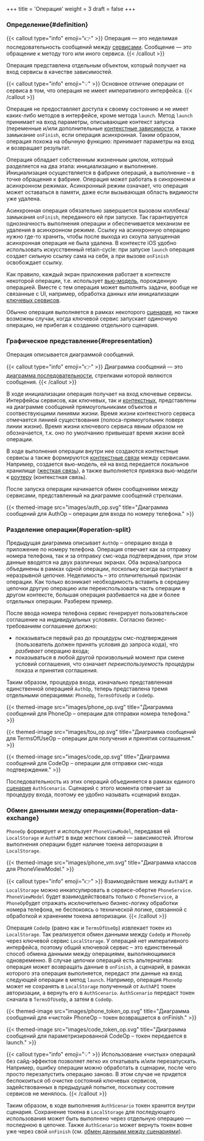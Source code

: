 +++
title = 'Операция'
weight = 3
draft = false
+++

### Определение{#definition}

{{< callout type="info" emoji="👉" >}}
Операция — это неделимая последовательность сообщений между [сервисами]("/service#definition" "Сервис — rossmanual.com").
Сообщение — это обращение к методу того или иного сервиса.
{{< /callout >}}

Операция представлена отдельным объектом, который получает на вход сервисы в качестве зависимостей.

{{< callout type="info" emoji="💡" >}}
Основное отличие операции от сервиса в том, что операция не имеет императивного интерфейса.
{{< /callout >}}

Операция не предоставляет доступа к своему состоянию и не имеет каких-либо методов в интерфейсе, кроме метода `launch`.  Метод `launch` принимает на вход параметры, описывающие контекст запуска (переменные и/или дополнительные [контекстные зависимости]("/service#hard-and-context-dependencies" "Жесткие и контекстные связи – rossmanual.com"), а также замыкание `onFinish`, если операция асинхронная. Таким образом, операция похожа на обычную функцию: принимает параметры на вход и возвращает результат.

Операция обладает собственным жизненным циклом, который разделяется на два этапа: инициализацию и выполнение. Инициализация осуществляется в фабрике операций, а выполнение – в точке обращения к фабрике. Операция может работать в синхронном и асинхронном режимах. Асинхронный режим означает, что операция может оставаться в памяти, даже если вызывающая область видимости уже удалена. 

Асинхронная операция обязательно завершается вызовом коллбека/замыкания `onFinish`, переданного ей при запуске. Так гарантируется однозначность выполнения операции и обеспечивается механизм ее удаления в асинхронном режиме. Ссылку на асинхронную операцию нужно где-то хранить, чтобы после выхода из скоупа запущенная асинхронная операция не была удалена. В контексте iOS удобно использовать искусственный retain-cycle: при запуске `launch` операция создает сильную ссылку сама на себя, а при вызове `onFinish` освобождает ссылку.

Как правило, каждый экран приложения работает в контексте некоторой операции, т.е. использует [вью-модель]("/service#view-model" "Вью-модель — rossmanual.com"), порожденную операцией. Вместе с тем операция может выполнять задачи, вообще не связанные с UI, например, обработка данных или инициализации [ключевых сервисов]("/service#key-and-context-service" "Ключевые и контекстые сервисы — rossmanual.com").

Обычно операция выполняется в рамках некоторого [сценария]("/scenario#definition" "Сценарий — rossmanual.com"), но также возможны случаи, когда ключевой сервис запускает одиночную операцию, не прибегая к созданию отдельного сценария.

### Графическое представление{#representation}

Операция описывается диаграммой сообщений.

{{< callout type="info" emoji="👉" >}}
Диаграмма сообщений — это [диаграмма последовательности](https://ru.wikipedia.org/wiki/Диаграмма_последовательности "Диаграмма последовательности — Википедия"), стрелками которой являются сообщения.
{{< /callout >}}

В ходе инициализации операция получает на вход ключевые сервисы. Интерфейсы сервисов, как ключевых, так и [контекстных]("/service#key-and-context-service" "Ключевые и контекстные сервисы — rossmanual.com"), представлены на диаграмме сообщений прямоугольниками объектов и соотвествующими линиями жизни. Время жизни контекстного сервиса отмечается линией существования (полоса-прямоугольник поверх линии жизни). Время жизни ключевого сервиса явным образом не обозначается, т.к. оно по умолчанию привыешат время жизни всей операции.

В ходе выполнения операции внутри нее создаются контекстные сервисы а также формируются [контекстные связи]("/service#hard-and-context-dependencies" "Жесткие и контекстные связи — rossmanual.com") между сервисами. Например, создается вью-модель, ей на вход передается локальное хранилище ([жесткая связь]("/service#hard-and-context-dependencies" "Жесткие и контекстные связи — rossmanual.com")), а также выполняется привязка вью-модели к [роутеру]("/router#definition" "Роутер – rossmanual.com") (контекстная связь).

После запуска операции начинается обмен сообщениями между сервисами, представленный на диаграмме сообщений стрелками.

{{< themed-image src="images/auth_op.svg" title="Диаграмма сообщений для AuthOp – операции для входа по номеру телефона." >}}

### Разделение операции{#operation-split}

Предыдущая диаграмма описывает `AuthOp` – операцию входа в приложение по номеру телефона. Операция отвечает как за отправку номера телефона, так и за отправку смс-кода подтверждения, при этом данные вводятся на двух различных экранах. Оба экрана/запроса объединены в рамках одной операции, поскольку всегда выступают в неразрывной цепочке. Неделимость – это отличительный признак операции. Как только возникает необходимость вставить в середину цепочки другую операцию или переиспользовать часть операции в другом контексте, большая операция разбивается на две и более отдельных операции. Разберем пример.

После ввода номера телефона сервис генерирует пользовательское соглашение на индивидуальных условиях. Согласно бизнес-требованиям соглашение должно:

- показываться первый раз до процедуры смс-подтверждения (пользователь должен принять условия до запроса кода), что *разбивает* операцию входа;
- показываться в любой другой произвольный момент при смене условий соглашения, что означает *переиспользуемость* процедуры показа и принятия соглашения.

Таким образом, процедура входа, изначально представленная единственной операцией `AuthOp`, теперь представлена тремя отдельными операциями: `PhoneOp`, `TermsOfUseOp` и `CodeOp`.

{{< themed-image src="images/phone_op.svg" title="Диаграмма сообщений для PhoneOp – операции для отправки номера телефона." >}}

{{< themed-image src="images/tou_op.svg" title="Диаграмма сообщений для TermsOfUseOp – операции для получения и принятия соглашения." >}}

{{< themed-image src="images/code_op.svg" title="Диаграмма сообщений для CodeOp – операции для отправки смс-кода подтверждения." >}}

Последовательность из этих операций объединяется в рамках единого [сценария]("/scenario#definition" "Сценарий – rossmanual.com") `AuthScenario`. Сценарий с этого момента отвечает за процедуру входа, поэтому ее удобно называть «сценарий входа».

### Обмен данными между операциями{#operation-data-exchange}

`PhoneOp` формирует и использует `PhoneViewModel`, передавая ей `LocalStorage` и `AuthAPI` в виде жестких связей — зависимостей. Итогом выполнения операции будет наличие токена авторизации в `LocalStorage`.

{{< themed-image src="images/phone_vm.svg" title="Диаграмма классов для PhoneViewModel." >}}

{{< callout type="info" emoji="👉" >}}
Взаимодействие между `AuthAPI` и `LocalStorage` можно инкапсулировать в сервисе-обертке `PhoneService`. `PhoneViewModel` будет взаимодействовать только с `PhoneService`, а `PhoneOp`будет отражать исключительно бизнес-логику обработки номера телефона, не беспокоясь о технической логике, связанной с обработкой и хранением токена авторизации.
{{< /callout >}}

Операция `CodeOp` (равно как и `TermsOfUseOp`) извлекает токен из `LocalStorage`. Так реализуется обмен данными между `CodeOp` и `PhoneOp` через ключевой сервис `LocalStorage`. У операций нет императивного интерфейса, поэтому общий ключевой сервис – это единственный способ обмена данными между операциями, выполняющимися одновременно. В случае цепочки операций есть альтернатива: операция может возвращать данные в `onFinish`, а сценарий, в рамках которого эта операция выполняется, передаст эти данные на вход следующей операции в метод `launch`. Например, операция `PhoneOp` может не сохранять в `LocalStorage` полученный от `AuthAPI` токен авторизации, а вернуть его в `AuthScenario`. `AuthScenario` передаст токен сначала в `TermsOfUseOp`, а затем в `CodeOp`.

{{< themed-image src="images/phone_token_op.svg" title="Диаграмма сообщений для «чистой» PhoneOp – токен возвращается в onFinish." >}}

{{< themed-image src="images/code_token_op.svg" title="Диаграмма сообщений для параметризированной CodeOp – токен передается в launch." >}}

{{< callout type="info" emoji="💡" >}}
Использование «чистых» операций без сайд-эффектов позволяет легко их откатывать и/или перезапускать. Например, ошибку операции можно обработать в сценарии, после чего просто перезапустить операцию заново. В этом случае не придется беспокоиться об очистке состояний ключевых сервисов, задействованных в предыдущей попытке, поскольку состояние сервисов не менялось.
{{< /callout >}}

Таким образом, в ходе выполнения `AuthScenario` токен хранится внутри сценария. Сохранение токена в `LocalStorage` для последующего использования может быть выполнено через отдельную операцию — последнюю в цепочке. Также `AuthScenario` может вернуть токен вовне уже через свой `onFinish` (см. [обмен данными между сценариями]("/scenario#scenario-data-exchange" "Обмен данными между сценариями – rossmanual.com")).
